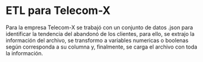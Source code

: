 <h1>ETL para Telecom-X</h1>
Para la empresa Telecom-X se trabajó con un conjunto de datos .json para identificar la tendencia del abandonó de los clientes, para ello, se extrajo la información del archivo, 
se transformo a variables numericas o boolenas según corresponda a su columna y, finalmente, se carga el archivo con toda la información.
